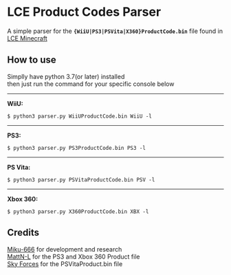 # LCE Product Codes Parser

A simple parser for the **`{WiiU|PS3|PSVita|X360}ProductCode.bin`** file found in [LCE Minecraft](https://minecraft.fandom.com/wiki/Legacy_Console_Edition)

## How to use

Simplly have python 3.7(or later) installed\
then just run the command for your specific console below
***
**WiiU:**
```shell
$ python3 parser.py WiiUProductCode.bin WiiU -l
```
***
**PS3:**
```shell
$ python3 parser.py PS3ProductCode.bin PS3 -l
```
***
**PS Vita:**
```shell
$ python3 parser.py PSVitaProductCode.bin PSV -l
```
***
**Xbox 360:**
```shell
$ python3 parser.py X360ProductCode.bin XBX -l
```

## Credits
[Miku-666](https://github.com/NessieHax) for development and research\
[MattN-L](https://github.com/MattN-L) for the PS3 and Xbox 360 Product file\
[Sky Forces](https://www.youtube.com/channel/UCm722l973UuiSpcEzNC952A) for the PSVitaProduct.bin file
